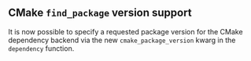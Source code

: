 ## CMake `find_package` version support

It is now possible to specify a requested package version for the CMake
dependency backend via the new `cmake_package_version` kwarg in the
`dependency` function.
